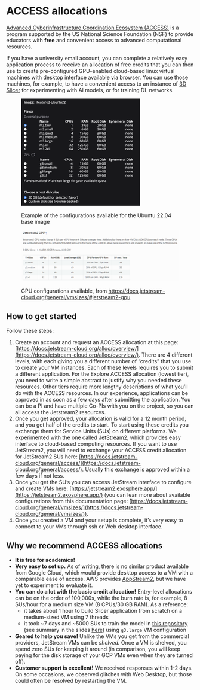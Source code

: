 # ACCESS allocations

[Advanced Cyberinfrastructure Coordination Ecosystem (ACCESS)](https://access-ci.org/) is a program supported by the US National Science Foundation (NSF) to provide educators with **free** and convenient access to advanced computational resources.

If you have a university email account, you can complete a relatively easy application process to receive an allocation of free credits that you can then use to create pre-configured GPU-enabled cloud-based linux virtual machines with desktop interface available via browser. You can use those machines, for example, to have a convenient access to an instance of [3D Slicer](https://www.slicer.org/) for experimenting with AI models, or for training DL networks.

<figure><img src="../.gitbook/assets/image.png" alt="" width="319"><figcaption><p>Example of the configurations available for the Ubuntu 22.04 base image</p></figcaption></figure>

<figure><img src="../.gitbook/assets/image (23).png" alt=""><figcaption><p>GPU configurations available, from <a href="https://docs.jetstream-cloud.org/general/vmsizes/#jetstream2-gpu">https://docs.jetstream-cloud.org/general/vmsizes/#jetstream2-gpu</a></p></figcaption></figure>

## How to get started

Follow these steps:

1. Create an account and request an ACCESS allocation at this page: [https://docs.jetstream-cloud.org/alloc/overview/](https://docs.jetstream-cloud.org/alloc/overview/). There are 4 different levels, with each giving you a different number of “credits” that you use to create your VM instances. Each of these levels requires you to submit a different application. For the Explore ACCESS allocation (lowest tier), you need to write a simple abstract to justify why you needed these resources. Other tiers require more lengthy descriptions of what you’ll do with the ACCESS resources. In our experience, applications can be approved in as soon as a few days after submitting the application. You can be a PI and have multiple Co-PIs with you on the project, so you can all access the Jetstream2 resources.
2. Once you get approved, your allocation is valid for a 12 month period, and you get half of the credits to start. To start using these credits you exchange them for Service Units (SUs) on different platforms. We experimented with the one called [JetStream2](https://jetstream-cloud.org/), which provides easy interface to cloud-based computing resources. If you want to use JetStream2, you will need to exchange your ACCESS credit allocation for JetStream2 SUs here: [https://docs.jetstream-cloud.org/general/access/](https://docs.jetstream-cloud.org/general/access/). Usually this exchange is approved within a few days if not less.
3. Once you get the SU’s you can access JetStream interface to configure and create VMs here: [https://jetstream2.exosphere.app/](https://jetstream2.exosphere.app/) (you can lean more about available configurations from this documentation page: [https://docs.jetstream-cloud.org/general/vmsizes/](https://docs.jetstream-cloud.org/general/vmsizes/)).
4. Once you created a VM and your setup is complete, it’s very easy to connect to your VMs through ssh or Web desktop interface.&#x20;

## Why we recommend ACCESS allocations

* **It is free for academics!**
* **Very easy to set up.** As of writing, there is no similar product available from Google Cloud, which would provide desktop access to a VM with a comparable ease of access. AWS provides [AppStream2](https://aws.amazon.com/appstream2/), but we have yet to experiment to evaluate it.
* **You can do a lot with the basic credit allocation!** Entry-level allocations can be on the order of 100,000s, while the burn rate is, for example, 8 SUs/hour for a medium size VM (8 CPUs/30 GB RAM). As a reference:&#x20;
  * it takes about 1 hour to build Slicer application from scratch on a medium-sized VM using 7 threads
  * it took \~7 days and \~5000 SUs to train the model in [this repository](https://github.com/pieper/nnmouse) (see summary in the slides [here](https://docs.google.com/presentation/d/1zlTCcGPwYRzuZnXhJ3RHJ7\_AQM4Nr8aU8Me1A6TQJjM/edit?usp=sharing)) using `g3.large` VM configuration
* **Geared to help you save!** Unlike the VMs you get from the commercial providers, JetStream VMs can be _shelved._ Once a VM is shelved, you spend zero SUs for keeping it around (in comparison, you will keep paying for the disk storage of your GCP VMs even when they are turned off).
* **Customer support is excellent!** We received responses within 1-2 days. On some occasions, we observed glitches with Web Desktop, but those could often be resolved by restarting the VM.
